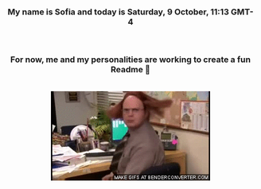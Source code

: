 


<div align="center">
<h3 >My name is Sofia and today is Saturday, 9 October, 11:13 GMT-4</h3><br>
<h3 >For now, me and my personalities are working to create a fun Readme 👋
</h3><br>
<img src='img/dwight.gif' alt='working...'/>
</div>
